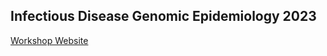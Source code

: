 ## Infectious Disease Genomic Epidemiology 2023

[Workshop Website](https://bioinformaticsdotca.github.io/IDE_2023/)


